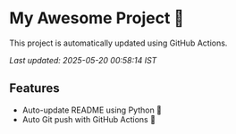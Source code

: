 # My Awesome Project 🚀

This project is automatically updated using GitHub Actions.

_Last updated: 2025-05-20 00:58:14 IST_

## Features
- Auto-update README using Python 🐍
- Auto Git push with GitHub Actions 🤖
